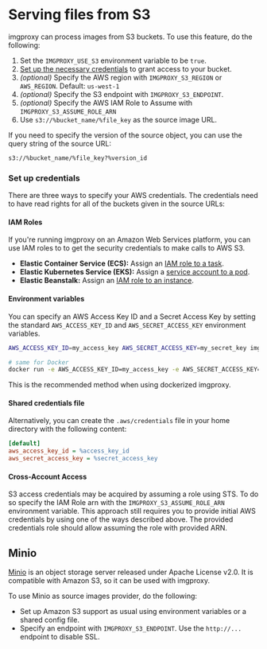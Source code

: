 # Serving files from S3

imgproxy can process images from S3 buckets. To use this feature, do the following:

1. Set the `IMGPROXY_USE_S3` environment variable to be `true`.
2. [Set up the necessary credentials](#set-up-credentials) to grant access to your bucket.
3. _(optional)_ Specify the AWS region with `IMGPROXY_S3_REGION` or `AWS_REGION`. Default: `us-west-1`
4. _(optional)_ Specify the S3 endpoint with `IMGPROXY_S3_ENDPOINT`.
5. _(optional)_ Specify the AWS IAM Role to Assume with `IMGPROXY_S3_ASSUME_ROLE_ARN`
6. Use `s3://%bucket_name/%file_key` as the source image URL.

If you need to specify the version of the source object, you can use the query string of the source URL:

```
s3://%bucket_name/%file_key?%version_id
```

### Set up credentials

There are three ways to specify your AWS credentials. The credentials need to have read rights for all of the buckets given in the source URLs:

#### IAM Roles

If you're running imgproxy on an Amazon Web Services platform, you can use IAM roles to to get the security credentials to make calls to AWS S3.

* **Elastic Container Service (ECS):** Assign an [IAM role to a task](https://docs.aws.amazon.com/AmazonECS/latest/developerguide/task-iam-roles.html).
* **Elastic Kubernetes Service (EKS):** Assign a [service account to a pod](https://docs.aws.amazon.com/eks/latest/userguide/pod-configuration.html).
* **Elastic Beanstalk:** Assign an [IAM role to an instance](https://docs.aws.amazon.com/elasticbeanstalk/latest/dg/iam-instanceprofile.html).

#### Environment variables

You can specify an AWS Access Key ID and a Secret Access Key by setting the standard `AWS_ACCESS_KEY_ID` and `AWS_SECRET_ACCESS_KEY` environment variables.

``` bash
AWS_ACCESS_KEY_ID=my_access_key AWS_SECRET_ACCESS_KEY=my_secret_key imgproxy

# same for Docker
docker run -e AWS_ACCESS_KEY_ID=my_access_key -e AWS_SECRET_ACCESS_KEY=my_secret_key -it darthsim/imgproxy
```

This is the recommended method when using dockerized imgproxy.

#### Shared credentials file

Alternatively, you can create the `.aws/credentials` file in your home directory with the following content:

```ini
[default]
aws_access_key_id = %access_key_id
aws_secret_access_key = %secret_access_key
```

#### Cross-Account Access

S3 access credentials may be acquired by assuming a role using STS. To do so specify the IAM Role arn with the `IMGPROXY_S3_ASSUME_ROLE_ARN` environment variable. This approach still requires you to provide initial AWS credentials by using one of the ways described above. The provided credentials role should allow assuming the role with provided ARN.

## Minio

[Minio](https://github.com/minio/minio) is an object storage server released under Apache License v2.0. It is compatible with Amazon S3, so it can be used with imgproxy.

To use Minio as source images provider, do the following:

* Set up Amazon S3 support as usual using environment variables or a shared config file.
* Specify an endpoint with `IMGPROXY_S3_ENDPOINT`. Use the `http://...` endpoint to disable SSL.
